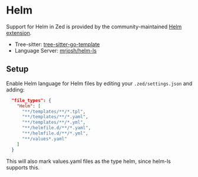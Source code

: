 # Helm

Support for Helm in Zed is provided by the community-maintained [Helm extension](https://tvv.tw/https://github.com/cabrinha/helm.zed).

- Tree-sitter: [tree-sitter-go-template](https://tvv.tw/https://github.com/ngalaiko/tree-sitter-go-template/tree/master)
- Language Server: [mrjosh/helm-ls](https://tvv.tw/https://github.com/mrjosh/helm-ls)

## Setup

Enable Helm language for Helm files by editing your `.zed/settings.json` and adding:

```json
  "file_types": {
    "Helm": [
      "**/templates/**/*.tpl",
      "**/templates/**/*.yaml",
      "**/templates/**/*.yml",
      "**/helmfile.d/**/*.yaml",
      "**/helmfile.d/**/*.yml",
      "**/values*.yaml"
    ]
  }
```

This will also mark values.yaml files as the type helm, since helm-ls supports this.
